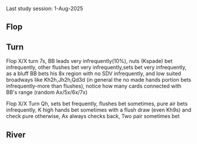 Last study session: 1-Aug-2025

## Flop

## Turn

Flop X/X turn 7s,
BB leads very infrequently(10%), nuts (Kspade) bet infrequently, other flushes bet very infrequently,sets bet very infrequently, as a bluff BB bets his 8x region with no SDV infrequently, and  low suited broadways like Kh2h,Jh2h,Qd3d (in general the no made hands portion bets infrequently-more than flushes), notice how many cards connected with BB's range (random Ax/5x/6x/7x)

Flop X/X Turn Qh,
sets bet frequently, flushes bet sometimes, pure air bets infrequently,
K high hands bet sometimes with a flush draw (even Kh9s) and check pure otherwise,
Ax always checks back,
Two pair sometimes bet



## River

